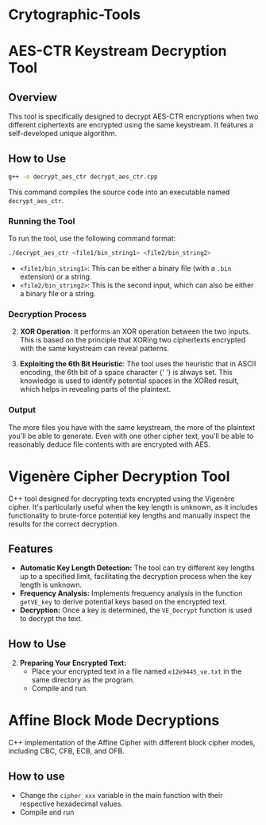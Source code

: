 # Crytographic-Tools

# AES-CTR Keystream Decryption Tool

## Overview

This tool is specifically designed to decrypt AES-CTR encryptions when two different ciphertexts are encrypted using the same keystream. It features a self-developed unique algorithm. 

## How to Use

```bash
g++ -o decrypt_aes_ctr decrypt_aes_ctr.cpp
```

This command compiles the source code into an executable named `decrypt_aes_ctr`.

### Running the Tool

To run the tool, use the following command format:

```bash
./decrypt_aes_ctr <file1/bin_string1> <file2/bin_string2>
```

- `<file1/bin_string1>`: This can be either a binary file (with a `.bin` extension) or a string.
- `<file2/bin_string2>`: This is the second input, which can also be either a binary file or a string.

### Decryption Process

2. **XOR Operation**: It performs an XOR operation between the two inputs. This is based on the principle that XORing two ciphertexts encrypted with the same keystream can reveal patterns.

3. **Exploiting the 6th Bit Heuristic**: The tool uses the heuristic that in ASCII encoding, the 6th bit of a space character (' ') is always set. This knowledge is used to identify potential spaces in the XORed result, which helps in revealing parts of the plaintext.

### Output

The more files you have with the same keystream, the more of the plaintext you'll be able to generate. Even with one other cipher text, you'll be able to reasonably deduce file contents with are encrypted with AES. 



# Vigenère Cipher Decryption Tool

 C++ tool designed for decrypting texts encrypted using the Vigenère cipher. It's particularly useful when the key length is unknown, as it includes functionality to brute-force potential key lengths and manually inspect the results for the correct decryption.

## Features
- **Automatic Key Length Detection:** The tool can try different key lengths up to a specified limit, facilitating the decryption process when the key length is unknown.
- **Frequency Analysis:** Implements frequency analysis in the function `getVE_key` to derive potential keys based on the encrypted text.
- **Decryption:** Once a key is determined, the `VE_Decrypt` function is used to decrypt the text.

## How to Use

2. **Preparing Your Encrypted Text:**
   - Place your encrypted text in a file named `e12e9445_ve.txt` in the same directory as the program. 
   - Compile and run.

# Affine Block Mode Decryptions

C++ implementation of the Affine Cipher with different block cipher modes, including CBC, CFB, ECB, and OFB.

## How to use
- Change the `cipher_xxx` variable in the main function with their respective hexadecimal values.
- Compile and run